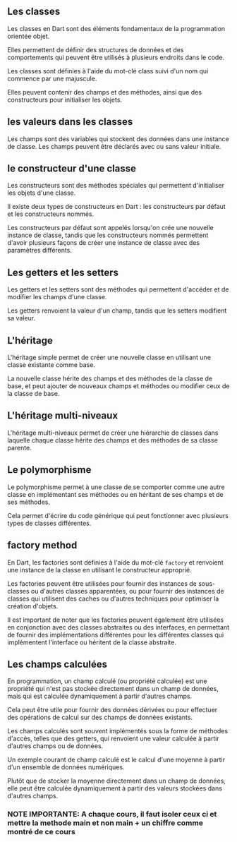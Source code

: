 ## Les classes

Les classes en Dart sont des éléments fondamentaux de la programmation orientée objet. 

Elles permettent de définir des structures de données et des comportements qui peuvent être utilisés à plusieurs endroits dans le code.

Les classes sont définies à l'aide du mot-clé class suivi d'un nom qui commence par une majuscule. 

Elles peuvent contenir des champs et des méthodes, ainsi que des constructeurs pour initialiser les objets.


## les valeurs dans les classes

Les champs sont des variables qui stockent des données dans une instance de classe. Les champs peuvent être déclarés avec ou sans valeur initiale.


## le constructeur d'une classe

Les constructeurs sont des méthodes spéciales qui permettent d'initialiser les objets d'une classe. 

Il existe deux types de constructeurs en Dart : les constructeurs par défaut et les constructeurs nommés. 

Les constructeurs par défaut sont appelés lorsqu'on crée une nouvelle instance de classe, tandis que les constructeurs nommés permettent d'avoir plusieurs façons de créer une instance de classe avec des paramètres différents.


## Les getters et les setters

Les getters et les setters sont des méthodes qui permettent d'accéder et de modifier les champs d'une classe. 

Les getters renvoient la valeur d'un champ, tandis que les setters modifient sa valeur.


## L'héritage

L'héritage simple permet de créer une nouvelle classe en utilisant une classe existante comme base. 

La nouvelle classe hérite des champs et des méthodes de la classe de base, et peut ajouter de nouveaux champs et méthodes ou modifier ceux de la classe de base.


## L'héritage multi-niveaux

L'héritage multi-niveaux permet de créer une hiérarchie de classes dans laquelle chaque classe hérite des champs et des méthodes de sa classe parente.


## Le polymorphisme

Le polymorphisme permet à une classe de se comporter comme une autre classe en implémentant ses méthodes ou en héritant de ses champs et de ses méthodes. 

Cela permet d'écrire du code générique qui peut fonctionner avec plusieurs types de classes différentes.


## factory method

En Dart, les factories sont définies à l'aide du mot-clé `factory` et renvoient une instance de la classe en utilisant le constructeur approprié. 

Les factories peuvent être utilisées pour fournir des instances de sous-classes ou d'autres classes apparentées, ou pour fournir des instances de classes qui utilisent des caches ou d'autres techniques pour optimiser la création d'objets.

Il est important de noter que les factories peuvent également être utilisées en conjonction avec des classes abstraites ou des interfaces, en permettant de fournir des implémentations différentes pour les différentes classes qui implémentent l'interface ou héritent de la classe abstraite.



## Les champs calculées

En programmation, un champ calculé (ou propriété calculée) est une propriété qui n'est pas stockée directement dans un champ de données, mais qui est calculée dynamiquement à partir d'autres champs. 

Cela peut être utile pour fournir des données dérivées ou pour effectuer des opérations de calcul sur des champs de données existants.

Les champs calculés sont souvent implémentés sous la forme de méthodes d'accès, telles que des getters, qui renvoient une valeur calculée à partir d'autres champs ou de données.

Un exemple courant de champ calculé est le calcul d'une moyenne à partir d'un ensemble de données numériques. 

Plutôt que de stocker la moyenne directement dans un champ de données, elle peut être calculée dynamiquement à partir des valeurs stockées dans d'autres champs.


### NOTE IMPORTANTE: A chaque cours, il faut isoler ceux ci et mettre la methode main et non main + un chiffre comme montré de ce cours
